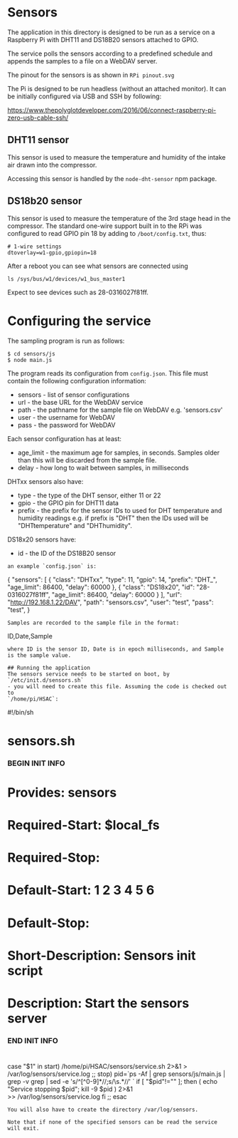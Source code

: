 # Sensors

The application in this directory is designed to be run as a service
on a Raspberry Pi with DHT11 and DS18B20 sensors attached to GPIO.

The service polls the sensors according to a predefined schedule and
appends the samples to a file on a WebDAV server.

The pinout for the sensors is as shown in `RPi pinout.svg`

The Pi is designed to be run headless (without an attached monitor). It can
be initially configured via USB and SSH by following:

https://www.thepolyglotdeveloper.com/2016/06/connect-raspberry-pi-zero-usb-cable-ssh/

## DHT11 sensor

This sensor is used to measure the temperature and humidity of the
intake air drawn into the compressor.

Accessing this sensor is handled by the `node-dht-sensor` npm package.

## DS18b20 sensor

This sensor is used to measure the temperature of the 3rd stage head
in the compressor. The standard one-wire support built in to the RPi
was configured to read GPIO pin 18 by adding to `/boot/config.txt`,
thus:
```
# 1-wire settings
dtoverlay=w1-gpio,gpiopin=18
```
After a reboot you can see what sensors are connected using 
```
ls /sys/bus/w1/devices/w1_bus_master1
```
Expect to see devices such as 28-0316027f81ff.

# Configuring the service
The sampling program is run as follows:
```
$ cd sensors/js
$ node main.js
```
The program reads its configuration from `config.json`. This file must
contain the following configuration information:
* sensors - list of sensor configurations
* url - the base URL for the WebDAV service
* path - the pathname for the sample file on WebDAV e.g. 'sensors.csv'
* user - the username for WebDAV
* pass - the password for WebDAV

Each sensor configuration has at least:
* age_limit - the maximum age for samples, in seconds. Samples older
  than this will be discarded from the sample file.
* delay - how long to wait between samples, in milliseconds

DHTxx sensors also have:
* type - the type of the DHT sensor, either 11 or 22
* gpio - the GPIO pin for DHT11 data
* prefix - the prefix for the sensor IDs to used for DHT temperature
  and humidity readings e.g. if prefix is "DHT" then the IDs used will
  be "DHTtemperature" and "DHThumidity".

DS18x20 sensors have:
* id - the ID of the DS18B20 sensor

```
an example `config.json` is:
```
{
 "sensors": [
  {
   "class": "DHTxx",
   "type": 11,
   "gpio": 14,
   "prefix": "DHT_",
   "age_limit": 86400,
   "delay": 60000
  },
  {
   "class": "DS18x20",
   "id": "28-0316027f81ff",
   "age_limit": 86400,
   "delay": 60000
  }
 ],
 "url": "http://192.168.1.22/DAV",
 "path": "sensors.csv",
 "user": "test",
 "pass": "test",
 }
```
Samples are recorded to the sample file in the format:
```
ID,Date,Sample
```
where ID is the sensor ID, Date is in epoch milliseconds, and Sample
is the sample value.

## Running the application
The sensors service needs to be started on boot, by `/etc/init.d/sensors.sh`
- you will need to create this file. Assuming the code is checked out to
`/home/pi/HSAC`:

```
#!/bin/sh
# sensors.sh
### BEGIN INIT INFO
# Provides:          sensors
# Required-Start:    $local_fs
# Required-Stop:
# Default-Start:     1 2 3 4 5 6
# Default-Stop:      
# Short-Description: Sensors init script
# Description:       Start the sensors server
### END INIT INFO

#
case "$1" in
  start)
    /home/pi/HSAC/sensors/service.sh 2>&1 > /var/log/sensors/service.log
    ;;
  stop)
    pid=`ps -Af | grep sensors/js/main.js | grep -v grep | sed -e 's/^[^0-9]*//;s/\s.*//'
`
    if [ "$pid"!="" ]; then
	( echo "Service stopping $pid"; kill -9 $pid ) 2>&1 \
	  >> /var/log/sensors/service.log
    fi
    ;;
esac
```
You will also have to create the directory /var/log/sensors.

Note that if none of the specified sensors can be read the service will exit.